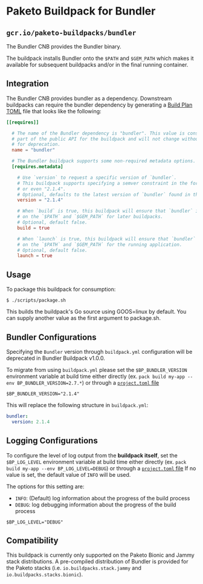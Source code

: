# Paketo Buildpack for Bundler

## `gcr.io/paketo-buildpacks/bundler`

The Bundler CNB provides the Bundler binary.

The buildpack installs Bundler onto the `$PATH` and `$GEM_PATH` which makes it available for subsequent buildpacks
and/or in the final running container.

## Integration

The Bundler CNB provides bundler as a dependency.
Downstream buildpacks can require the bundler dependency by generating a
[Build Plan TOML](https://github.com/buildpacks/spec/blob/master/buildpack.md#build-plan-toml)
file that looks like the following:

```toml
[[requires]]

  # The name of the Bundler dependency is "bundler". This value is considered
  # part of the public API for the buildpack and will not change without a plan
  # for deprecation.
  name = "bundler"

  # The Bundler buildpack supports some non-required metadata options.
  [requires.metadata]

    # Use `version` to request a specific version of `bundler`.
    # This buildpack supports specifying a semver constraint in the form of "2.*", "2.1.*",
    # or even "2.1.4".
    # Optional, defaults to the latest version of `bundler` found in the `buildpack.toml` file.
    version = "2.1.4"

    # When `build` is true, this buildpack will ensure that `bundler` is available
    # on the `$PATH` and `$GEM_PATH` for later buildpacks.
    # Optional, default false.
    build = true

    # When `launch` is true, this buildpack will ensure that `bundler` is available
    # on the `$PATH` and `$GEM_PATH` for the running application.
    # Optional, default false.
    launch = true
```
## Usage

To package this buildpack for consumption:
```
$ ./scripts/package.sh
```
This builds the buildpack's Go source using GOOS=linux by default. You can
supply another value as the first argument to package.sh.

## Bundler Configurations

Specifying the `Bundler` version through `buildpack.yml` configuration will be
deprecated in Bundler Buildpack v1.0.0.

To migrate from using `buildpack.yml` please set the `$BP_BUNDLER_VERSION`
environment variable at build time either directly (ex. `pack build my-app
--env BP_BUNDLER_VERSION=2.7.*`) or through a [`project.toml`
file](https://github.com/buildpacks/spec/blob/main/extensions/project-descriptor.md)

```shell
$BP_BUNDLER_VERSION="2.1.4"
```
This will replace the following structure in `buildpack.yml`:
```yaml
bundler:
  version: 2.1.4
```

## Logging Configurations

To configure the level of log output from the **buildpack itself**, set the
`$BP_LOG_LEVEL` environment variable at build time either directly (ex. `pack
build my-app --env BP_LOG_LEVEL=DEBUG`) or through a [`project.toml`
file](https://github.com/buildpacks/spec/blob/main/extensions/project-descriptor.md)
If no value is set, the default value of `INFO` will be used.

The options for this setting are:
- `INFO`: (Default) log information about the progress of the build process
- `DEBUG`: log debugging information about the progress of the build process

```shell
$BP_LOG_LEVEL="DEBUG"
```

## Compatibility

This buildpack is currently only supported on the Paketo Bionic and Jammy stack
distributions. A pre-compiled distribution of Bundler is provided for the Paketo stacks (i.e.
`io.buildpacks.stack.jammy` and `io.buildpacks.stacks.bionic`).
